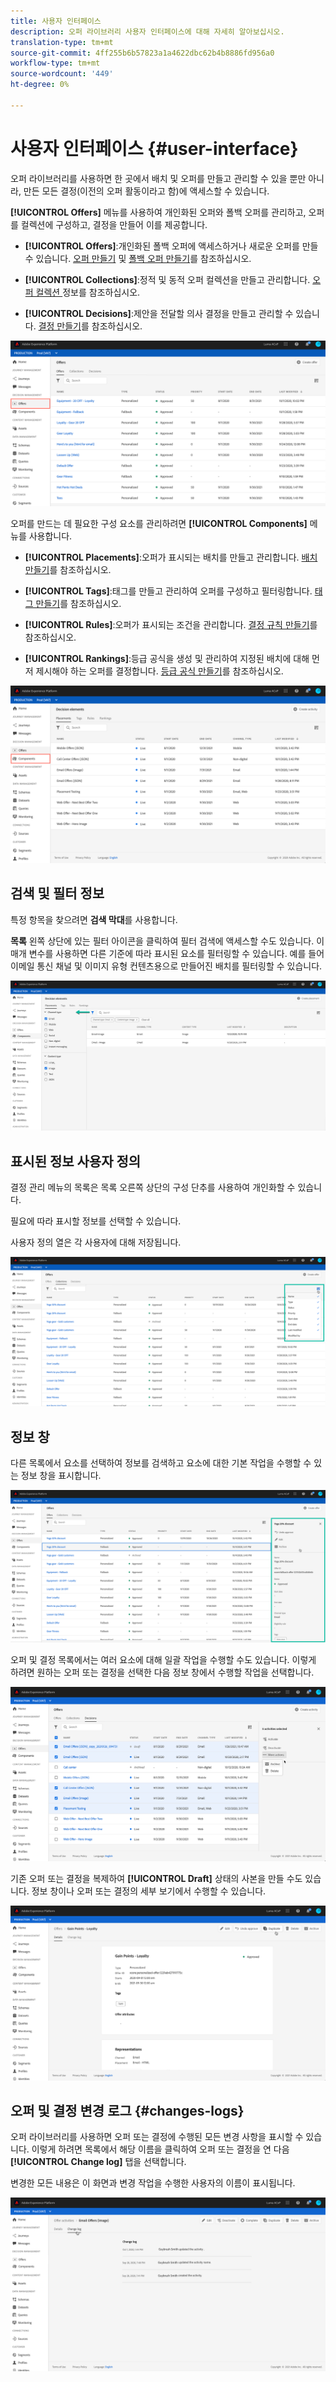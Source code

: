 ```yaml
---
title: 사용자 인터페이스
description: 오퍼 라이브러리 사용자 인터페이스에 대해 자세히 알아보십시오.
translation-type: tm+mt
source-git-commit: 4ff255b6b57823a1a4622dbc62b4b8886fd956a0
workflow-type: tm+mt
source-wordcount: '449'
ht-degree: 0%

---
```


# 사용자 인터페이스 {#user-interface}

오퍼 라이브러리를 사용하면 한 곳에서 배치 및 오퍼를 만들고 관리할 수 있을 뿐만 아니라, 만든 모든 결정(이전의 오퍼 활동이라고 함)에 액세스할 수 있습니다.

**[!UICONTROL Offers]** 메뉴를 사용하여 개인화된 오퍼와 폴백 오퍼를 관리하고, 오퍼를 컬렉션에 구성하고, 결정을 만들어 이를 제공합니다.

* **[!UICONTROL Offers]**:개인화된 폴백 오퍼에 액세스하거나 새로운 오퍼를 만들 수 있습니다. [오퍼 만들기](../offer-library/creating-personalized-offers.md) 및 [폴백 오퍼 만들기](../offer-library/creating-fallback-offers.md)를 참조하십시오.

* **[!UICONTROL Collections]**:정적 및 동적 오퍼 컬렉션을 만들고 관리합니다. [오퍼 컬렉션 ](../offer-library/creating-collections.md) 정보를 참조하십시오.

* **[!UICONTROL Decisions]**:제안을 전달할 의사 결정을 만들고 관리할 수 있습니다. [결정 만들기](../offer-activities/create-offer-activities.md)를 참조하십시오.

![](../assets/offers_menu.png)

오퍼를 만드는 데 필요한 구성 요소를 관리하려면 **[!UICONTROL Components]** 메뉴를 사용합니다.

* **[!UICONTROL Placements]**:오퍼가 표시되는 배치를 만들고 관리합니다. [배치 만들기](../offer-library/creating-placements.md)를 참조하십시오.

* **[!UICONTROL Tags]**:태그를 만들고 관리하여 오퍼를 구성하고 필터링합니다. [태그 만들기](../offer-library/creating-tags.md)를 참조하십시오.

* **[!UICONTROL Rules]**:오퍼가 표시되는 조건을 관리합니다. [결정 규칙 만들기](../offer-library/creating-decision-rules.md)를 참조하십시오.

* **[!UICONTROL Rankings]**:등급 공식을 생성 및 관리하여 지정된 배치에 대해 먼저 제시해야 하는 오퍼를 결정합니다. [등급 공식 만들기](../offer-library/create-ranking-formulas.md)를 참조하십시오.

![](../assets/offer_activities.png)

## 검색 및 필터 정보

특정 항목을 찾으려면 **검색 막대**&#x200B;를 사용합니다.

**목록** 왼쪽 상단에 있는 필터 아이콘을 클릭하여 필터 검색에 액세스할 수도 있습니다. 이 매개 변수를 사용하면 다른 기준에 따라 표시된 요소를 필터링할 수 있습니다. 예를 들어 이메일 통신 채널 및 이미지 유형 컨텐츠용으로 만들어진 배치를 필터링할 수 있습니다.

![](../assets/filters.png)

## 표시된 정보 사용자 정의

결정 관리 메뉴의 목록은 목록 오른쪽 상단의 구성 단추를 사용하여 개인화할 수 있습니다.

필요에 따라 표시할 정보를 선택할 수 있습니다.

사용자 정의 열은 각 사용자에 대해 저장됩니다.

![](../assets/columns.png)

## 정보 창

다른 목록에서 요소를 선택하여 정보를 검색하고 요소에 대한 기본 작업을 수행할 수 있는 정보 창을 표시합니다.

![](../assets/information-pane.png)

오퍼 및 결정 목록에서는 여러 요소에 대해 일괄 작업을 수행할 수도 있습니다. 이렇게 하려면 원하는 오퍼 또는 결정을 선택한 다음 정보 창에서 수행할 작업을 선택합니다.

![](../assets/bulk-actions.png)

기존 오퍼 또는 결정을 복제하여 **[!UICONTROL Draft]** 상태의 사본을 만들 수도 있습니다. 정보 창이나 오퍼 또는 결정의 세부 보기에서 수행할 수 있습니다.

![](../assets/duplicate-offer.png)

## 오퍼 및 결정 변경 로그 {#changes-logs}

오퍼 라이브러리를 사용하면 오퍼 또는 결정에 수행된 모든 변경 사항을 표시할 수 있습니다. 이렇게 하려면 목록에서 해당 이름을 클릭하여 오퍼 또는 결정을 연 다음 **[!UICONTROL Change log]** 탭을 선택합니다.

변경한 모든 내용은 이 화면과 변경 작업을 수행한 사용자의 이름이 표시됩니다.

![](../assets/change-logs.png)
